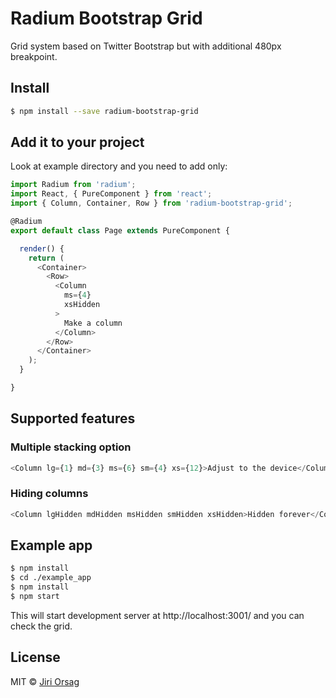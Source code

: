 # Radium Bootstrap Grid

Grid system based on Twitter Bootstrap but with additional 480px breakpoint.

## Install

```sh
$ npm install --save radium-bootstrap-grid
```

## Add it to your project

Look at example directory and you need to add only:

```js
import Radium from 'radium';
import React, { PureComponent } from 'react';
import { Column, Container, Row } from 'radium-bootstrap-grid';

@Radium
export default class Page extends PureComponent {

  render() {
    return (
      <Container>
        <Row>
          <Column
            ms={4}
            xsHidden
          >
            Make a column
          </Column>
        </Row>
      </Container>
    );
  }

}
```

## Supported features

### Multiple stacking option
```js
<Column lg={1} md={3} ms={6} sm={4} xs={12}>Adjust to the device</Column>
```

### Hiding columns
```js
<Column lgHidden mdHidden msHidden smHidden xsHidden>Hidden forever</Column>
```

## Example app

```sh
$ npm install
$ cd ./example_app
$ npm install
$ npm start
```
This will start development server at http://localhost:3001/ and you can check the grid.

## License

MIT © [Jiri Orsag](https://github.com/geoRG77)
